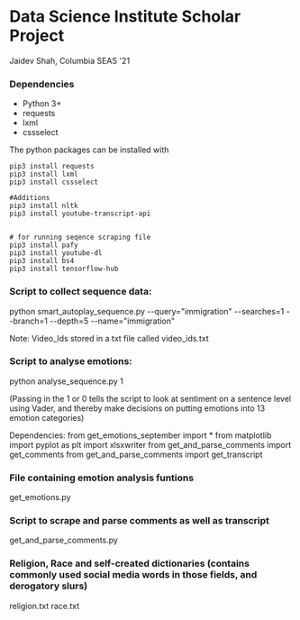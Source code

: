 # Data Science Institute Scholar Project

Jaidev Shah, Columbia SEAS '21

### Dependencies
* Python 3+
* requests
* lxml
* cssselect

The python packages can be installed with

    pip3 install requests
    pip3 install lxml
    pip3 install cssselect
    
    #Additions
    pip3 install nltk
    pip3 install youtube-transcript-api
    
    
    # for running seqence scraping file
    pip3 install pafy
    pip3 install youtube-dl
    pip3 install bs4
    pip3 install tensorflow-hub
    



### Script to collect sequence data:

python smart_autoplay_sequence.py --query="immigration" --searches=1 --branch=1 --depth=5 --name="immigration"

Note: Video_Ids stored in a txt file called video_ids.txt

### Script to analyse emotions: 

python analyse_sequence.py 1

(Passing in the 1 or 0 tells the script to look at sentiment on a sentence level using Vader, and thereby make decisions on putting emotions into 13 emotion categories)

Dependencies:
from get_emotions_september import *
from matplotlib import pyplot as plt
import xlsxwriter 
from get_and_parse_comments import get_comments
from get_and_parse_comments import get_transcript


### File containing emotion analysis funtions

get_emotions.py

### Script to scrape and parse comments as well as transcript

get_and_parse_comments.py




### Religion, Race and self-created dictionaries (contains commonly used social media words in those fields, and derogatory slurs)

religion.txt
race.txt






